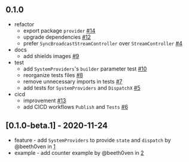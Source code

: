 ## 0.1.0

- refactor 
  - export package `provider` [\#14](https://github.com/LoveCommunity/flutter_love_provider/pull/14)
  - upgrade dependencies [\#12](https://github.com/LoveCommunity/flutter_love_provider/pull/12)
  - prefer `SyncBroadcastStreamController` over `StreamController` [\#4](https://github.com/LoveCommunity/flutter_love_provider/pull/4)
- docs 
  - add shields images [\#9](https://github.com/LoveCommunity/flutter_love_provider/pull/9)
- test 
  - add  `SystemProviders`'s `builder` parameter test [\#10](https://github.com/LoveCommunity/flutter_love_provider/pull/10)
  - reorganize tests files [\#8](https://github.com/LoveCommunity/flutter_love_provider/pull/8)
  - remove unnecessary imports in tests [\#7](https://github.com/LoveCommunity/flutter_love_provider/pull/7)
  - add tests for `SystemProviders` and `DispatchX` [\#5](https://github.com/LoveCommunity/flutter_love_provider/pull/5)
- cicd 
  - improvement [\#13](https://github.com/LoveCommunity/flutter_love_provider/pull/13)
  - add CICD workflows `Publish` and `Tests` [\#6](https://github.com/LoveCommunity/flutter_love_provider/pull/6)

## [0.1.0-beta.1] - 2020-11-24

* feature - add `SystemProviders` to provide `state` and `dispatch` by @beeth0ven in [1](https://github.com/LoveCommunity/flutter_love_provider/pull/1)
* example - add counter example by @beeth0ven in [2](https://github.com/LoveCommunity/flutter_love_provider/pull/2)